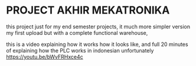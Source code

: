 
# PROJECT AKHIR MEKATRONIKA

this project just for my end semester projects, it much more simpler version my first upload but with a complete functional warehouse, 

this is a video explaining how it works how it looks like, and full 20 minutes of explaining how the PLC works in indonesian unfortunately
 https://youtu.be/bWvFRHxce4c

